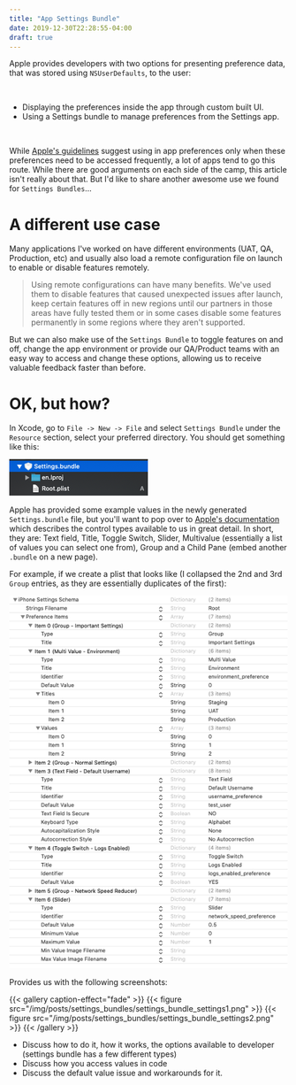```yaml
---
title: "App Settings Bundle"
date: 2019-12-30T22:28:55-04:00
draft: true
---
```


Apple provides developers with two options for presenting preference data, that was stored using `NSUserDefaults`, to the user: 

<br />

* Displaying the preferences inside the app through custom built UI.
* Using a Settings bundle to manage preferences from the Settings app.

<br />

While [Apple's guidelines](https://developer.apple.com/library/archive/documentation/Cocoa/Conceptual/UserDefaults/Preferences/Preferences.html) suggest using in app preferences only when these preferences need to be accessed frequently, a lot of apps tend to go this route. While there are good arguments on each side of the camp, this article isn't really about that. But I'd like to share another awesome use we found for `Settings Bundles`...

# A different use case

Many applications I've worked on have different environments (UAT, QA, Production, etc) and usually also load a remote configuration file on launch to enable or disable features remotely.

> Using remote configurations can have many benefits. We've used them to disable features that caused unexpected issues after launch, keep certain features off in new regions until our partners in those areas have fully tested them or in some cases disable some features permanently in some regions where they aren't supported.

But we can also make use of the `Settings Bundle` to toggle features on and off, change the app environment or provide our QA/Product teams with an easy way to access and change these options, allowing us to receive valuable feedback faster than before.

# OK, but how?

In Xcode, go to `File -> New -> File` and select `Settings Bundle` under the `Resource` section, select your preferred directory. You should get something like this:

![iOS Settings Bundle in the Xcode Navigator view](/img/posts/settings_bundles/settings_bundle_xcode_navigator.png)

Apple has provided some example values in the newly generated `Settings.bundle` file, but you'll want to pop over to [Apple's documentation](https://developer.apple.com/library/archive/documentation/Cocoa/Conceptual/UserDefaults/Preferences/Preferences.html) which describes the control types available to us in great detail. In short, they are: Text field, Title, Toggle Switch, Slider, Multivalue (essentially a list of values you can select one from), Group and a Child Pane (embed another `.bundle` on a new page).

For example, if we create a plist that looks like (I collapsed the 2nd and 3rd `Group` entries, as they are essentially duplicates of the first):

![An example plist file](/img/posts/settings_bundles/settings_bundle_plist.png)

Provides us with the following screenshots:

{{< gallery caption-effect="fade" >}}
    {{< figure src="/img/posts/settings_bundles/settings_bundle_settings1.png" >}}
    {{< figure src="/img/posts/settings_bundles/settings_bundle_settings2.png" >}}
{{< /gallery >}}


* Discuss how to do it, how it works, the options available to developer (settings bundle has a few different types)
* Discuss how you access values in code
* Discuss the default value issue and workarounds for it. 
